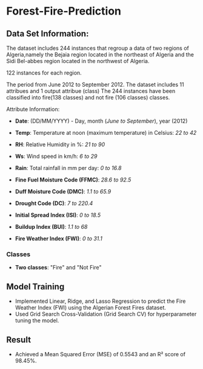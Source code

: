 # Forest-Fire-Prediction
## Data Set Information:
The dataset includes 244 instances that regroup a data of two regions of Algeria,namely the Bejaia region located in the northeast of Algeria and the Sidi Bel-abbes region located in the northwest of Algeria.

122 instances for each region.

The period from June 2012 to September 2012. The dataset includes 11 attribues and 1 output attribue (class) The 244 instances have been classified into fire(138 classes) and not fire (106 classes) classes.

Attribute Information:

- **Date**: (DD/MM/YYYY) - Day, month (*June to September*), year (2012)
- **Temp**: Temperature at noon (maximum temperature) in Celsius: *22 to 42*
- **RH**: Relative Humidity in %: *21 to 90*
- **Ws**: Wind speed in km/h: *6 to 29*
- **Rain**: Total rainfall in mm per day: *0 to 16.8*



- **Fine Fuel Moisture Code (FFMC)**: *28.6 to 92.5*
- **Duff Moisture Code (DMC)**: *1.1 to 65.9*
- **Drought Code (DC)**: *7 to 220.4*
- **Initial Spread Index (ISI)**: *0 to 18.5*
- **Buildup Index (BUI)**: *1.1 to 68*
- **Fire Weather Index (FWI)**: *0 to 31.1*

### Classes

- **Two classes**: "Fire" and "Not Fire"
## Model Training
- Implemented Linear, Ridge, and Lasso Regression to predict the Fire Weather Index (FWI) using the Algerian Forest Fires dataset.
- Used Grid Search Cross-Validation (Grid Search CV) for hyperparameter tuning the model.
## Result
- Achieved a Mean Squared Error (MSE) of 0.5543 and an R² score of 98.45%.
  
